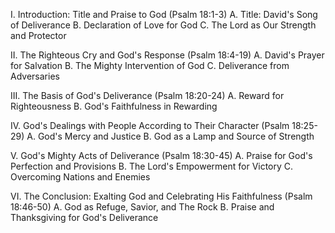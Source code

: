 I. Introduction: Title and Praise to God (Psalm 18:1-3)
   A. Title: David's Song of Deliverance
   B. Declaration of Love for God
   C. The Lord as Our Strength and Protector

II. The Righteous Cry and God's Response (Psalm 18:4-19)
   A. David's Prayer for Salvation
   B. The Mighty Intervention of God
   C. Deliverance from Adversaries

III. The Basis of God's Deliverance (Psalm 18:20-24)
   A. Reward for Righteousness
   B. God's Faithfulness in Rewarding

IV. God's Dealings with People According to Their Character (Psalm 18:25-29)
   A. God's Mercy and Justice
   B. God as a Lamp and Source of Strength

V. God's Mighty Acts of Deliverance (Psalm 18:30-45)
   A. Praise for God's Perfection and Provisions
   B. The Lord's Empowerment for Victory
   C. Overcoming Nations and Enemies

VI. The Conclusion: Exalting God and Celebrating His Faithfulness (Psalm 18:46-50)
   A. God as Refuge, Savior, and The Rock
   B. Praise and Thanksgiving for God's Deliverance